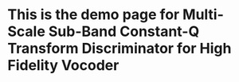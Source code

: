 # This is the demo page for Multi-Scale Sub-Band Constant-Q Transform Discriminator for High Fidelity Vocoder
